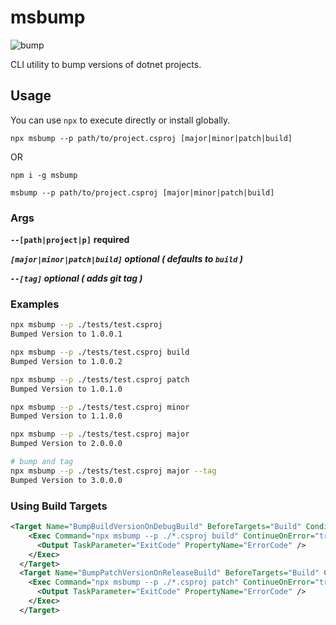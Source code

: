 # msbump

![bump](https://user-images.githubusercontent.com/6932589/152014161-38ed2813-ebc4-4784-948d-889ceb1419c0.png)

CLI utility to bump versions of dotnet projects.

## Usage

You can use `npx` to execute directly or install globally.

`npx msbump --p path/to/project.csproj [major|minor|patch|build]`

OR

`npm i -g msbump`

`msbump --p path/to/project.csproj [major|minor|patch|build]`

### Args

**`--[path|project|p]`** **required**

***`[major|minor|patch|build]` optional ( defaults to `build` )***

***`--[tag]` optional ( adds git tag )***

### Examples

```sh
npx msbump --p ./tests/test.csproj
Bumped Version to 1.0.0.1

npx msbump --p ./tests/test.csproj build
Bumped Version to 1.0.0.2

npx msbump --p ./tests/test.csproj patch
Bumped Version to 1.0.1.0

npx msbump --p ./tests/test.csproj minor
Bumped Version to 1.1.0.0

npx msbump --p ./tests/test.csproj major
Bumped Version to 2.0.0.0

# bump and tag 
npx msbump --p ./tests/test.csproj major --tag
Bumped Version to 3.0.0.0
```

### Using Build Targets

```xml
<Target Name="BumpBuildVersionOnDebugBuild" BeforeTargets="Build" Condition=" '$(Configuration)' == 'Debug'">
    <Exec Command="npx msbump --p ./*.csproj build" ContinueOnError="true">
      <Output TaskParameter="ExitCode" PropertyName="ErrorCode" />
    </Exec>
  </Target>
  <Target Name="BumpPatchVersionOnReleaseBuild" BeforeTargets="Build" Condition=" '$(Configuration)' == 'Release'">
    <Exec Command="npx msbump --p ./*.csproj patch" ContinueOnError="true">
      <Output TaskParameter="ExitCode" PropertyName="ErrorCode" />
    </Exec>
  </Target>
```
